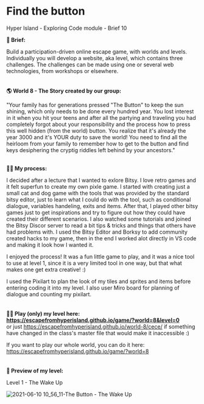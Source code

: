 # Find the button

Hyper Island - Exploring Code module - Brief 10

**📜 Brief:**

Build a participation-driven online escape game, with worlds and levels. Individually you will develop a website, aka level, which contains three challenges. 
The challenges can be made using one or several web technologies, from workshops or elsewhere.
<br />
<br />
<br />
**🌎 World 8 - The Story created by our group:**

"Your family has for generations pressed "The Button" to keep the sun shining, which only needs to be done every hundred year. You lost interest in it when you hit your teens and after all the partying and traveling you had completely forgot about your responsibility and the process how to press this well hidden (from the world) button. You realize that it's already the year 3000 and it's YOUR duty to save the world! You need to find all the heirloom from your family to remember how to get to the button and find keys desiphering the cryptig riddles left behind by your ancestors."
<br />
<br />

**👩‍💻 My process:**

I decided after a lecture that I wanted to exlore Bitsy. I love retro games and it felt superfun to create my own pixle game. I started with creating just a small cat and dog game with the tools that was provided by the standard bitsy editor, just to learn what I could do with the tool, such as conditional dialogue, variables handeling, exits and items.
After that, I played other bitsy games just to get inspirations and try to figure out how they could have created their different scenarios. I also watched some tutorials and joined the Bitsy Discor server to read a bit tips & tricks and things that others have had problems with.
I used the Bitsy Editor and Borksy to add community created hacks to my game, then in the end I worked alot directly in VS code and making it look how I wanted it. 

I enjoyed the process! It was a fun little game to play, and it was a nice tool to use at level 1, since it is a very limited tool in one way, but that what makes one get extra creative! :)

I used the Pixilart to plan the look of my tiles and sprites and items before entering coding it into my level. I also user Miro board for planning of dialogue and counting my pixilart.
<br />
<br />
<br />
**🦸‍♀️ Play (only) my level here: https://escapefromhyperisland.github.io/game/?world=8&level=0** 
<br />
or just https://escapefromhyperisland.github.io/world-8/cece/ if something have changed in the class's master file that would make it inaccessible :)

If you want to play our whole world, you can do it here: https://escapefromhyperisland.github.io/game/?world=8
<br />
<br />
<br />
**👀 Preview of my level:**

Level 1 - The Wake Up

![2021-06-10 10_56_11-The Button - The Wake Up](https://user-images.githubusercontent.com/39659763/121504139-09d9e980-c9e2-11eb-92eb-d139b81420d2.png)
